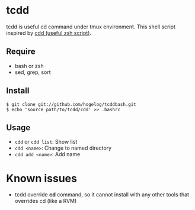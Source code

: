 # tcdd

tcdd is useful cd command under tmux environment. This shell script inspired by [cdd (useful zsh script)](https://secon.dev/entry/20080218/1203303528/).


## Require
- bash or zsh
- sed, grep, sort

## Install
```console
$ git clone git://github.com/hogelog/tcddbash.git
$ echo 'source path/to/tcdd/cdd' >> .bashrc
```

## Usage
- `cdd` or `cdd list`: Show list
- `cdd <name>`: Change to named directory
- `cdd add <name>`: Add name

# Known issues
- tcdd override **cd** command, so it cannot install with any other tools that overrides cd (like a RVM)
